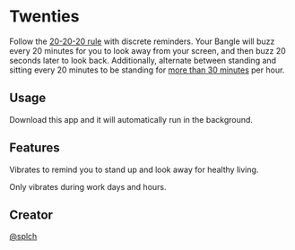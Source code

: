 # Twenties

Follow the [20-20-20 rule](https://www.aoa.org/AOA/Images/Patients/Eye%20Conditions/20-20-20-rule.pdf) with discrete reminders. Your Bangle will buzz every 20 minutes for you to look away from your screen, and then buzz 20 seconds later to look back. Additionally, alternate between standing and sitting every 20 minutes to be standing for [more than 30 minutes](https://uwaterloo.ca/news/how-long-should-you-stand-rather-sit-your-work-station) per hour.

## Usage

Download this app and it will automatically run in the background.

## Features

Vibrates to remind you to stand up and look away for healthy living.

Only vibrates during work days and hours.

## Creator

[@splch](https://github.com/splch/)
